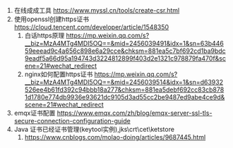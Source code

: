 1. 在线成成工具 https://www.myssl.cn/tools/create-csr.html
2. 使用openssl创建https证书 https://cloud.tencent.com/developer/article/1548350
   1. 白话https原理 https://mp.weixin.qq.com/s?__biz=MzA4MTg4MDI5OQ==&mid=2456039491&idx=1&sn=63b44659eeead9c4a656c898e6a29cce&chksm=881ea5c7bf692cd1ba9bdc9eadf5a66d95a194743d3224812899f403d2e1321c978879fa470f&scene=21#wechat_redirect
   2. nginx如何配置https证书 https://mp.weixin.qq.com/s?__biz=MzA4MTg4MDI5OQ==&mid=2456039514&idx=1&sn=d63932526ee4b61fd392c94bbb18a277&chksm=881ea5debf692cc83cb8781d1780e774db9936e93621dc9105d3ad55cc2be9487ed9abe4ce9d&scene=21#wechat_redirect
3. emqx证书配置 https://www.emqx.com/zh/blog/emqx-server-ssl-tls-secure-connection-configuration-guide
4. Java 证书已经证书管理(keytool实例),jks\crt\cet\ketstore  
   1. https://www.cnblogs.com/molao-doing/articles/9687445.html